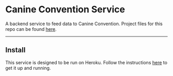 # Canine Convention Service

A backend service to feed data to Canine Convention.
Project files for this repo can be found [here](https://github.com/calvin-cs262-fall2021-teamA/canine-convention-project).

---

## Install

This service is designed to be run on Heroku.
Follow the instructions [here](https://devcenter.heroku.com/articles/how-heroku-works) to get it up and running.
